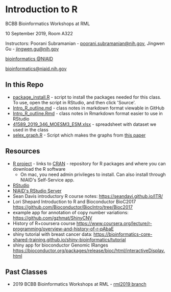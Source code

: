
# Introduction to R

BCBB Bioinformatics Workshops at RML

10 September 2019, Room A322

Instructors: Poorani Subramanian - poorani.subramanian@nih.gov, Jingwen Gu - jingwen.gu@nih.gov

[bioinformatics @NIAID](https://bioinformatics.niaid.nih.gov/)

bioinformatics@niaid.nih.gov

## In this Repo
- [package_install.R](package_install.R) - script to install the packages needed for this class.  To use, open the script in RStudio, and then click 'Source'.
- [Intro_R_outline.md](Intro_R_outline.md) - class notes in markdown format viewable in GitHub
- [Intro_R_outline.Rmd](Intro_R_outline.Rmd) - class notes in Rmarkdown format easier to use in RStudio
- [41589_2019_346_MOESM3_ESM.xlsx](41589_2019_346_MOESM3_ESM.xlsx) - spreadsheet with dataset we used in the class
- [selex_graph.R](selex_graph.R) - Script which makes the graphs from [this paper]((https://static-content.springer.com/esm/art%3A10.1038%2Fs41589-019-0346-y/MediaObjects/41589_2019_346_MOESM1_ESM.pdf#page=13))

## Resources

- [R project](https://www.r-project.org/) - links to [CRAN](https://cran.r-project.org/) - repository for R packages and where you can download the R software
  - On mac, you need admin privileges to install.  Can also install through NIAID's Self-Service app.
- [RStudio](https://www.rstudio.com/products/rstudio/download/#download)
- [NIAID's RStudio Server](https://rstudio-pro.niaid.nih.gov/) 
- Sean Davis introductory R course notes: <https://seandavi.github.io/ITR/> 
- Lori Shepard Introduction to R and Bioconductor BioC2017 <https://github.com/Bioconductor/BiocIntro/tree/Bioc2017> 
- example app for annotation of copy number variations: <https://github.com/gzhmat/ShinyCNV> 
- History of R+coursera course  <https://www.coursera.org/lecture/r-programming/overview-and-history-of-r-pAbaE> 
- shiny tutorial with breast cancer data: <https://bioinformatics-core-shared-training.github.io/shiny-bioinformatics/tutorial> 
- shiny app for bioconductor Genomic IRanges <https://bioconductor.org/packages/release/bioc/html/interactiveDisplay.html> 

## Past Classes

- 2019 BCBB Bioinformatics Workshops at RML - [rml2019 branch](https://github.com/niaid/R_Intro/tree/rml2019)

